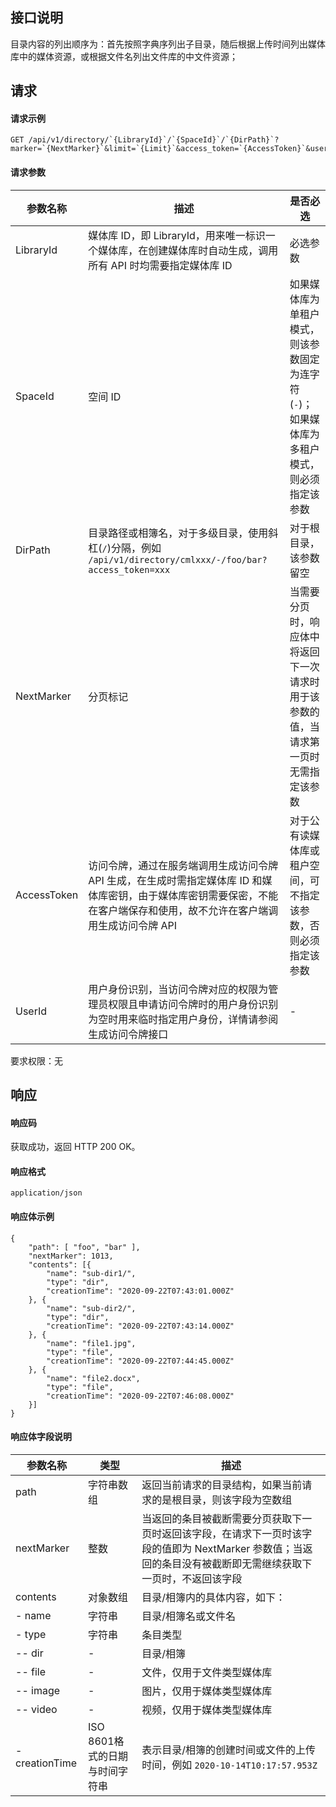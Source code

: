 ## 接口说明
目录内容的列出顺序为：首先按照字典序列出子目录，随后根据上传时间列出媒体库中的媒体资源，或根据文件名列出文件库的中文件资源；

## 请求
#### 请求示例

```plaintext
GET /api/v1/directory/`{LibraryId}`/`{SpaceId}`/`{DirPath}`?marker=`{NextMarker}`&limit=`{Limit}`&access_token=`{AccessToken}`&user_id=`{UserId}`
```

#### 请求参数
| 参数名称    | 描述                                                         | 是否必选                                                     |
| ----------- | ------------------------------------------------------------ | ------------------------------------------------------------ |
| LibraryId   | 媒体库 ID，即 LibraryId，用来唯一标识一个媒体库，在创建媒体库时自动生成，调用所有 API 时均需要指定媒体库 ID                                                   | 必选参数                                                     |
| SpaceId     | 空间 ID                                                      | 如果媒体库为单租户模式，则该参数固定为连字符(`-`)；如果媒体库为多租户模式，则必须指定该参数 |
| DirPath     | 目录路径或相簿名，对于多级目录，使用斜杠(`/`)分隔，例如 `/api/v1/directory/cmlxxx/-/foo/bar?access_token=xxx` | 对于根目录，该参数留空                                       |
| NextMarker  | 分页标记                                                     | 当需要分页时，响应体中将返回下一次请求时用于该参数的值，当请求第一页时无需指定该参数 |
| AccessToken | 访问令牌，通过在服务端调用生成访问令牌 API 生成，在生成时需指定媒体库 ID 和媒体库密钥，由于媒体库密钥需要保密，不能在客户端保存和使用，故不允许在客户端调用生成访问令牌 API                                                     | 对于公有读媒体库或租户空间，可不指定该参数，否则必须指定该参数 |
| UserId      | 用户身份识别，当访问令牌对应的权限为管理员权限且申请访问令牌时的用户身份识别为空时用来临时指定用户身份，详情请参阅生成访问令牌接口 | -                                                            |

要求权限：无

## 响应
#### 响应码
获取成功，返回 HTTP 200 OK。
#### 响应格式
`application/json`
#### 响应体示例
```plaintext
{
    "path": [ "foo", "bar" ],
    "nextMarker": 1013,
    "contents": [{
        "name": "sub-dir1/",
        "type": "dir",
        "creationTime": "2020-09-22T07:43:01.000Z"
    }, {
        "name": "sub-dir2/",
        "type": "dir",
        "creationTime": "2020-09-22T07:43:14.000Z"
    }, {
        "name": "file1.jpg",
        "type": "file",
        "creationTime": "2020-09-22T07:44:45.000Z"
    }, {
        "name": "file2.docx",
        "type": "file",
        "creationTime": "2020-09-22T07:46:08.000Z"
    }]
}
```
#### 响应体字段说明

| 参数名称       | 类型                           | 描述                                                         |
| -------------- | ------------------------------ | ------------------------------------------------------------ |
| path           | 字符串数组                     | 返回当前请求的目录结构，如果当前请求的是根目录，则该字段为空数组 |
| nextMarker     | 整数                           | 当返回的条目被截断需要分页获取下一页时返回该字段，在请求下一页时该字段的值即为 NextMarker 参数值；当返回的条目没有被截断即无需继续获取下一页时，不返回该字段 |
| contents       | 对象数组                       | 目录/相簿内的具体内容，如下：                                |
| - name         | 字符串                         | 目录/相簿名或文件名                                          |
| - type         | 字符串                         | 条目类型                                                     |
| -- dir         | -                              | 目录/相簿                                                    |
| -- file        | -                              | 文件，仅用于文件类型媒体库                                   |
| -- image       | -                              | 图片，仅用于媒体类型媒体库                                   |
| -- video       | -                              | 视频，仅用于媒体类型媒体库                                   |
| - creationTime | ISO 8601格式的日期与时间字符串 | 表示目录/相簿的创建时间或文件的上传时间，例如 `2020-10-14T10:17:57.953Z` |
